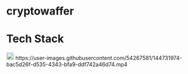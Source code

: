 # cryptowaffer
# Tech Stack
<img src="https://upload.wikimedia.org/wikipedia/commons/1/17/Google-flutter-logo.png" height="20" width="20">
https://user-images.githubusercontent.com/54267581/144731974-bac5d26f-d535-4343-bfa9-ddf742a46d74.mp4

